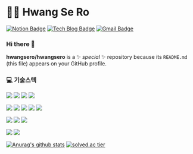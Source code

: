 # 🙋‍♂ ️Hwang Se Ro
[![Notion Badge](https://img.shields.io/badge/Notion-000000?style=flat-square&logo=blogger&logoColor=white&link=https://www.notion.so/hwangsero/_Hwang-Se-Ro-61f4d92dd57b4f8bbcce679d6628de4e/)](https://www.notion.so/hwangsero/_Hwang-Se-Ro-61f4d92dd57b4f8bbcce679d6628de4e/) [![Tech Blog Badge](https://img.shields.io/badge/-Tech%20blog-10ac84?style=flat-square&logo=blogger&logoColor=white&link=https://hsro2228.tistory.com/)](https://hsro2228.tistory.com/) [![Gmail Badge](https://img.shields.io/badge/Gmail-d14836?style=flat-square&logo=Gmail&logoColor=white&link=mailto:hsro22288@gmail.com)](mailto:hsro22288@gmail.com)

### Hi there 👋

**hwangsero/hwangsero** is a ✨ _special_ ✨ repository because its `README.md` (this file) appears on your GitHub profile.

### 💻 기술스텍
<img src="https://img.shields.io/badge/Java-007396?style=flat-square&logo=Java&logoColor=white"/></a>
<img src="https://img.shields.io/badge/Spring-6DB33F?style=flat-square&logo=Spring&logoColor=white"/></a>
<img src="https://img.shields.io/badge/JavaScript-F7DF1E?style=flat-square&logo=JavaScript&logoColor=white"/></a>
<img src="https://img.shields.io/badge/Hibernate-59666C?style=flat-square&logo=Hibernate&logoColor=white"/></a>   

<img src="https://img.shields.io/badge/Docker-2496ED?style=flat-square&logo=Docker&logoColor=white"/></a>
<img src="https://img.shields.io/badge/Linux-FCC624?style=flat-square&logo=Linux&logoColor=white"/></a>
<img src="https://img.shields.io/badge/AmazonAWS-232F3E?style=flat-square&logo=Amazon AWS&logoColor=white"/></a>
<img src="https://img.shields.io/badge/Jenkins-D24939?style=flat-square&logo=Jenkins&logoColor=white"/></a>
<img src="https://img.shields.io/badge/Travis-3EAAAF?style=flat-square&logo=Travis&logoColor=white"/></a>

<img src="https://img.shields.io/badge/Redis-DC382D?style=flat-square&logo=Redis&logoColor=white"/></a>
<img src="https://img.shields.io/badge/MongoDB-47A248?style=flat-square&logo=MongoDB&logoColor=white"/></a>
<img src="https://img.shields.io/badge/Mysql-4479A1?style=flat-square&logo=Mysql&logoColor=white"/></a>  

<img src="https://img.shields.io/badge/Nginx-009639?style=flat-square&logo=Nginx&logoColor=white"/></a>
<img src="https://img.shields.io/badge/ApacheTomcat-F8DC75?style=flat-square&logo=Apache Tomcat&logoColor=white"/></a>


[![Anurag's github stats](https://github-readme-stats.vercel.app/api?username=hwangsero&show_icons=true&theme=chartreuse-dark)](https://github.com/hwangsero/github-readme-stats)
[![solved.ac tier](http://mazassumnida.wtf/api/generate_badge?boj=hsro2228)](https://solved.ac/hsro2228)




